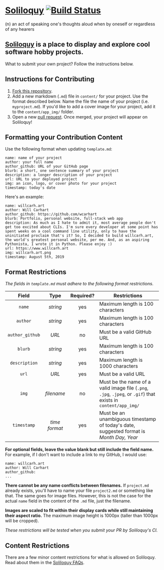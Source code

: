 # [Soliloquy](https://www.soliloquy.dev) [![Build Status](https://travis-ci.org/wcarhart/Soliloquy.svg?branch=master)](https://travis-ci.org/wcarhart/Soliloquy)
(n) an act of speaking one's thoughts aloud when by oneself or regardless of any hearers

## [Soliloquy](https://www.soliloquy.dev) is a place to display and explore cool software hobby projects.
What to submit your own project? Follow the instructions below.

## Instructions for Contributing
1. [Fork this repository](https://help.github.com/en/articles/fork-a-repo).
2. Add a new markdown (`.md`) file in `content/` for your project. Use the format described below. Name the file the name of your project (i.e. `myproject.md`). If you'd like to add a cover image for your project, add it to the `content/app_img/` folder. 
3. Open a new [pull request](https://help.github.com/en/articles/creating-a-pull-request). Once merged, your project will appear on Soliloquy!

## Formatting your Contribution Content
Use the following format when updating `template.md`:
```
name: name of your project
author: your full name
author_github: URL of your GitHub page
blurb: a short, one sentence summary of your project
description: a longer description of your project
url: URL to your deployed project
img: an icon, logo, or cover photo for your project
timestamp: today's date
```
Here's an example:
```
name: willcarh.art
author: Will Carhart
author_github: https://github.com/wcarhart
blurb: Portfolio, personal website, full-stack web app
description: As much as I hate to admit it, most average people don't get too excited about CLIs. I'm sure every developer at some point has spent weeks on a cool command line utility, only to have the uninitiated proclaim that's it? So, I decided to build willcarh.art, the world's greatest personal website, per me. And, as an aspiring Pythonista, I wrote it in Python. Please enjoy :)
url: https://www.willcarh.art
img: willcarh.art.png
timestamp: August 5th, 2019
```

## Format Restrictions
*The fields in `template.md` must adhere to the following format restrictions.*

| Field | Type | Required? | Restrictions |
|:-----:|:----:|:---------:| ------------ |
| `name` | *string* | yes | Maximum length is 100 characters |
| `author` | *string* | yes | Maximum length is 100 characters |
| `author_github` | *URL* | no | Must be a valid GitHub URL |
| `blurb` | *string* | yes | Maximum length is 100 characters |
| `description` | *string* | yes | Maximum length is 1000 characters |
| `url` | *URL* | yes | Must be a valid URL |
| `img` | *filename* | no | Must be the name of a valid image file (`.png`, `.jpg`, `.jpeg`, or `.gif`) that exists in `content/app_img/` |
| `timestamp` | *time format* | yes | Must be an unambiguous timestamp of today's date, suggested format is *Month Day, Year* |

**For optional fields, leave the value blank but still include the field name.** For example, if I don't want to include a link to my GitHub, I would use:
```
name: willcarh.art
author: Will Carhart
author_github:
...
```

**There cannot be any name conflicts between filenames.** If `project.md` already exists, you'll have to name your file `project2.md` or something like that. The same goes for image files. However, this is not the case for the actual `name` field in the content of the `.md` file, just the filename.

**Images are scaled to fit within their display cards while still maintaining their aspect ratio.** The maximum image height is 1000px (taller than 1000px will be cropped).

*These restrictions will be tested when you submit your PR by Soliloquy's CI.*

## Content Restrictions
There are a few minor content restrictions for what is allowed on Soliloquy. Read about them in the [Soliloquy FAQs](https://www.soliloquy.dev/about).
